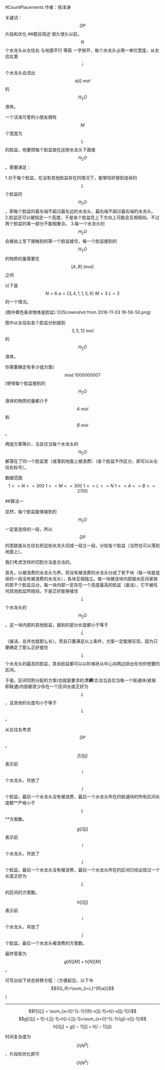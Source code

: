 #CountPlacements
作者：徐泽涛

关键词：$$DP$$ 片段和优化
##题目简述
很久很久以前，$$N$$个水龙头从左往右 与地面平行 等距 一字排开，每个水龙头占用一单位宽度，从左往右第$$i$$个水龙头会流出$$a[i]~mol$$的$$H_2O$$液体。

一个活泼可爱的小朋友拥有$$M$$个宽度为$$L$$的脸盆，他要把每个脸盆放在这排水龙头下面接$$H_2O$$。需要满足：

1.对于每个脸盆，在没有其他脸盆存在的情况下，能够恰好接到连续的$$L$$个脸盆的$$H_2O$$，即每个脸盆的最左端不超过最左边的水龙头，最右端不超过最右端的水龙头。
2.脸盆还可以被指定一个高度，于是各个脸盆在上下方向上可能会互相阻挡，不过两个脸盆的某一部分不能相重合。
3.每一个水龙头的$$H_2O$$会被由上至下接触到的第一个脸盆接住，每一个脸盆接到的$$H_2O$$的物质的量需要在$$[A,B]~(mol)$$之间

以下是$$N=6~a=\{3,4,1,1,5,6\}~M=3~L=3$$的一个情况。

(图中黄色条状物体是脸盆)
![](Screenshot from 2016-11-03 18-56-50.png)

图中从左往右各个脸盆分别接到$$3,5,12~mol$$的$$H_2O$$液体。

你需要确定有多少组方案($$mod~1000000007$$)使得每个脸盆接到的$$H_2O$$液体的物质的量都介于$$A~mol$$和$$B~mol$$。

两组方案等价，当且仅当每个水龙头的$$H_2O$$都落在了同一个脸盆里（或落到地面上被浪费）（各个脸盆不作区分，即可以从左往右标号）。

数据范围$$1<=N<=300~1<=M<=300~1<=L<=N~1<=A<=B<=2700$$

##算法一

显然，每个脸盆能够接到的$$H_2O$$一定是连续的一段，所以$$DP$$的思路是从左往右把这些水龙头切成一段又一段，分给各个脸盆（当然也可以落到地面上）。

我们考虑怎样的切割方法是合法的。

首先，以被浪费的水龙头为界，将没有被浪费的水龙头分成了若干块（每一块是连续的一段没有被浪费的水龙头），各块互相独立。每一块被该块内部接水区间紧挨的若干个脸盆瓜分。每一块内部一定存在一个高度最高的脸盆（废话），它不被任何其他脸盆所阻挡，于是正好能够接住$$L$$个水龙头的$$H_2O$$。这一块内部的其他脸盆，接到的部分长度都小于等于$$L$$（废话，总共也就那么长）。而且只要满足以上条件，方案一定能够实现，因为只要确定了那么正好接住$$L$$个水龙头的最高的脸盆，其余脸盆都可以以阶梯状从中心向两边排出任何你想要的区间。

于是。区间切割分配的方案(也就是要求的***方案***)合法当且仅当每一个联通块(紧挨即联通)内部都至少存在一个区间长度正好为$$L$$，且其他的长度均小于等于$$L$$。

从左往右考虑$$DP$$。

$$f[i][j]$$表示前$$i$$个水龙头，共放了$$j$$个脸盆，最后一个水龙头没有被浪费，最后一个水龙头所在的联通块的所有区间长度都**严格小于$$L$$**方案数。

$$g[i][j]$$表示前$$i$$个水龙头，共放了$$j$$个脸盆，最后一个水龙头没有被浪费，最后一个水龙头所在的区间已经出现过一个长度正好为$$L$$的区间的方案数。

$$h[i][j]$$表示前$$i$$个水龙头，共放了$$j$$个脸盆，最后一个水龙头被浪费的方案数。

最终答案为$$g[N][M]+h[N][M]$$。

可写出如下状态转移方程：（方便起见，以下令$$S(L,R)=\sum_{i=L}^{R}a[i]$$）

---
$$f[i][j] = \sum_{x=0}^{L-1}{(f[i-x][j-1]+h[i-x][j-1])}$$
$$g[i][j] = f[i-L][j-1]+h[i-L][j-1]+\sum_{x=0}^{L-1}{g[i-x][j-1]}$$
$$h[i][j] = g[i-1][j]+h[i-1][j])$$

时间复杂度为$$O(N^3)$$，片段和优化即可$$O(N^2)$$
